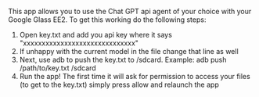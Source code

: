 This app allows you to use the Chat GPT api agent of your choice with your Google Glass EE2. To get this working do the following steps:
1. Open key.txt and add you api key where it says "xxxxxxxxxxxxxxxxxxxxxxxxxxxxxx"
2. If unhappy with the current model in the file change that line as well
3. Next, use adb to push the key.txt to /sdcard. Example: adb push /path/to/key.txt /sdcard
4. Run the app! The first time it will ask for permission to access your files (to get to the key.txt) simply press allow and relaunch the app

